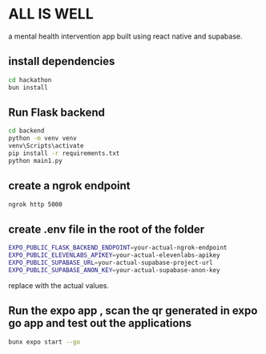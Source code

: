 # ALL IS WELL
a mental health intervention app built using react native and supabase.

## install dependencies
```bash
cd hackathon
bun install
```

## Run Flask backend 
```bash
cd backend
python -m venv venv
venv\Scripts\activate
pip install -r requirements.txt
python main1.py
```

## create a ngrok endpoint
```bash
ngrok http 5000
```

## create .env file in the root of the folder
```bash
EXPO_PUBLIC_FLASK_BACKEND_ENDPOINT=your-actual-ngrok-endpoint
EXPO_PUBLIC_ELEVENLABS_APIKEY=your-actual-elevenlabs-apikey
EXPO_PUBLIC_SUPABASE_URL=your-actual-supabase-project-url
EXPO_PUBLIC_SUPABASE_ANON_KEY=your-actual-supabase-anon-key
```
replace with the actual values. 

## Run the expo app , scan the qr generated in expo go app and test out the applications 
```bash
bunx expo start --go
```